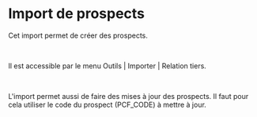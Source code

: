 # Import de prospects



Cet import permet de créer des prospects.


 


Il est accessible par le menu Outils | 
 Importer | Relation tiers.


 


L'import permet aussi de faire des mises à jour des prospects. Il faut 
 pour cela utiliser le code du prospect 
 (PCF\_CODE) à mettre à jour.


 



